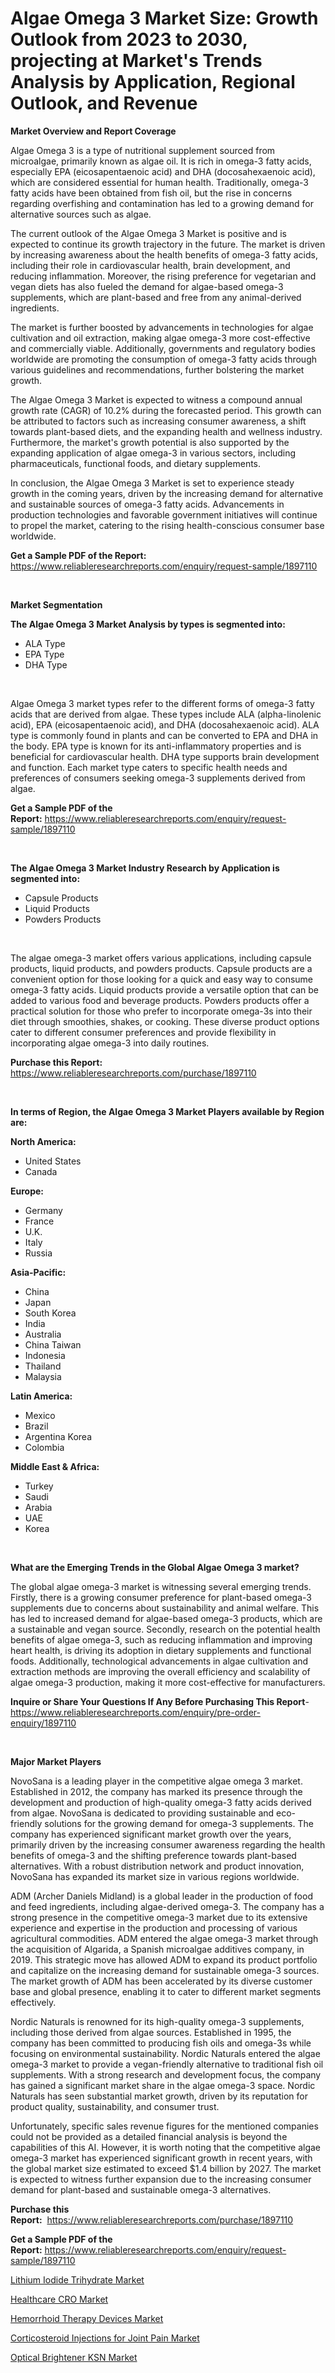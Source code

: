 <p><h1>Algae Omega 3 Market Size: Growth Outlook from 2023 to 2030, projecting at Market's Trends Analysis by Application, Regional Outlook, and Revenue</h1></p><p><strong>Market Overview and Report Coverage</strong></p>
<p><p>Algae Omega 3 is a type of nutritional supplement sourced from microalgae, primarily known as algae oil. It is rich in omega-3 fatty acids, especially EPA (eicosapentaenoic acid) and DHA (docosahexaenoic acid), which are considered essential for human health. Traditionally, omega-3 fatty acids have been obtained from fish oil, but the rise in concerns regarding overfishing and contamination has led to a growing demand for alternative sources such as algae.</p><p>The current outlook of the Algae Omega 3 Market is positive and is expected to continue its growth trajectory in the future. The market is driven by increasing awareness about the health benefits of omega-3 fatty acids, including their role in cardiovascular health, brain development, and reducing inflammation. Moreover, the rising preference for vegetarian and vegan diets has also fueled the demand for algae-based omega-3 supplements, which are plant-based and free from any animal-derived ingredients.</p><p>The market is further boosted by advancements in technologies for algae cultivation and oil extraction, making algae omega-3 more cost-effective and commercially viable. Additionally, governments and regulatory bodies worldwide are promoting the consumption of omega-3 fatty acids through various guidelines and recommendations, further bolstering the market growth.</p><p>The Algae Omega 3 Market is expected to witness a compound annual growth rate (CAGR) of 10.2% during the forecasted period. This growth can be attributed to factors such as increasing consumer awareness, a shift towards plant-based diets, and the expanding health and wellness industry. Furthermore, the market's growth potential is also supported by the expanding application of algae omega-3 in various sectors, including pharmaceuticals, functional foods, and dietary supplements.</p><p>In conclusion, the Algae Omega 3 Market is set to experience steady growth in the coming years, driven by the increasing demand for alternative and sustainable sources of omega-3 fatty acids. Advancements in production technologies and favorable government initiatives will continue to propel the market, catering to the rising health-conscious consumer base worldwide.</p></p>
<p><strong>Get a Sample PDF of the Report:</strong> <a href="https://www.reliableresearchreports.com/enquiry/request-sample/1897110">https://www.reliableresearchreports.com/enquiry/request-sample/1897110</a></p>
<p>&nbsp;</p>
<p><strong>Market Segmentation</strong></p>
<p><strong>The Algae Omega 3 Market Analysis by types is segmented into:</strong></p>
<p><ul><li>ALA Type</li><li>EPA Type</li><li>DHA Type</li></ul></p>
<p>&nbsp;</p>
<p><p>Algae Omega 3 market types refer to the different forms of omega-3 fatty acids that are derived from algae. These types include ALA (alpha-linolenic acid), EPA (eicosapentaenoic acid), and DHA (docosahexaenoic acid). ALA type is commonly found in plants and can be converted to EPA and DHA in the body. EPA type is known for its anti-inflammatory properties and is beneficial for cardiovascular health. DHA type supports brain development and function. Each market type caters to specific health needs and preferences of consumers seeking omega-3 supplements derived from algae.</p></p>
<p><strong>Get a Sample PDF of the Report:</strong>&nbsp;<a href="https://www.reliableresearchreports.com/enquiry/request-sample/1897110">https://www.reliableresearchreports.com/enquiry/request-sample/1897110</a></p>
<p>&nbsp;</p>
<p><strong>The Algae Omega 3 Market Industry Research by Application is segmented into:</strong></p>
<p><ul><li>Capsule Products</li><li>Liquid Products</li><li>Powders Products</li></ul></p>
<p>&nbsp;</p>
<p><p>The algae omega-3 market offers various applications, including capsule products, liquid products, and powders products. Capsule products are a convenient option for those looking for a quick and easy way to consume omega-3 fatty acids. Liquid products provide a versatile option that can be added to various food and beverage products. Powders products offer a practical solution for those who prefer to incorporate omega-3s into their diet through smoothies, shakes, or cooking. These diverse product options cater to different consumer preferences and provide flexibility in incorporating algae omega-3 into daily routines.</p></p>
<p><strong>Purchase this Report:</strong>&nbsp; <a href="https://www.reliableresearchreports.com/purchase/1897110">https://www.reliableresearchreports.com/purchase/1897110</a></p>
<p>&nbsp;</p>
<p><strong>In terms of Region, the Algae Omega 3 Market Players available by Region are:</strong></p>
<p>
    <p> <strong> North America: </strong>
        <ul>
            <li>United States</li>
            <li>Canada</li>
        </ul>
        </p> 
    <p> <strong> Europe: </strong>
        <ul>
            <li>Germany</li>
            <li>France</li>
            <li>U.K.</li>
            <li>Italy</li>
            <li>Russia</li>
        </ul>
        </p> 
    <p> <strong> Asia-Pacific: </strong>
        <ul>
            <li>China</li>
            <li>Japan</li>
            <li>South Korea</li>
            <li>India</li>
            <li>Australia</li>
            <li>China Taiwan</li>
            <li>Indonesia</li>
            <li>Thailand</li>
            <li>Malaysia</li>
        </ul>
        </p> 
    <p> <strong> Latin America: </strong>
        <ul>
            <li>Mexico</li>
            <li>Brazil</li>
            <li>Argentina Korea</li>
            <li>Colombia</li>
        </ul>
        </p> 
    <p> <strong> Middle East & Africa: </strong>
        <ul>
            <li>Turkey</li>
            <li>Saudi</li>
            <li>Arabia</li>
            <li>UAE</li>
            <li>Korea</li>
        </ul>
    </p>
    </p>
<p>&nbsp;</p>
<p><strong>What are the Emerging Trends in the Global Algae Omega 3 market?</strong></p>
<p><p>The global algae omega-3 market is witnessing several emerging trends. Firstly, there is a growing consumer preference for plant-based omega-3 supplements due to concerns about sustainability and animal welfare. This has led to increased demand for algae-based omega-3 products, which are a sustainable and vegan source. Secondly, research on the potential health benefits of algae omega-3, such as reducing inflammation and improving heart health, is driving its adoption in dietary supplements and functional foods. Additionally, technological advancements in algae cultivation and extraction methods are improving the overall efficiency and scalability of algae omega-3 production, making it more cost-effective for manufacturers.</p></p>
<p><strong>Inquire or Share Your Questions If Any Before Purchasing This Report</strong>- <a href="https://www.reliableresearchreports.com/enquiry/pre-order-enquiry/1897110">https://www.reliableresearchreports.com/enquiry/pre-order-enquiry/1897110</a></p>
<p>&nbsp;</p>
<p><strong>Major Market Players</strong></p>
<p><p>NovoSana is a leading player in the competitive algae omega 3 market. Established in 2012, the company has marked its presence through the development and production of high-quality omega-3 fatty acids derived from algae. NovoSana is dedicated to providing sustainable and eco-friendly solutions for the growing demand for omega-3 supplements. The company has experienced significant market growth over the years, primarily driven by the increasing consumer awareness regarding the health benefits of omega-3 and the shifting preference towards plant-based alternatives. With a robust distribution network and product innovation, NovoSana has expanded its market size in various regions worldwide.</p><p>ADM (Archer Daniels Midland) is a global leader in the production of food and feed ingredients, including algae-derived omega-3. The company has a strong presence in the competitive omega-3 market due to its extensive experience and expertise in the production and processing of various agricultural commodities. ADM entered the algae omega-3 market through the acquisition of Algarida, a Spanish microalgae additives company, in 2019. This strategic move has allowed ADM to expand its product portfolio and capitalize on the increasing demand for sustainable omega-3 sources. The market growth of ADM has been accelerated by its diverse customer base and global presence, enabling it to cater to different market segments effectively.</p><p>Nordic Naturals is renowned for its high-quality omega-3 supplements, including those derived from algae sources. Established in 1995, the company has been committed to producing fish oils and omega-3s while focusing on environmental sustainability. Nordic Naturals entered the algae omega-3 market to provide a vegan-friendly alternative to traditional fish oil supplements. With a strong research and development focus, the company has gained a significant market share in the algae omega-3 space. Nordic Naturals has seen substantial market growth, driven by its reputation for product quality, sustainability, and consumer trust.</p><p>Unfortunately, specific sales revenue figures for the mentioned companies could not be provided as a detailed financial analysis is beyond the capabilities of this AI. However, it is worth noting that the competitive algae omega-3 market has experienced significant growth in recent years, with the global market size estimated to exceed $1.4 billion by 2027. The market is expected to witness further expansion due to the increasing consumer demand for plant-based and sustainable omega-3 alternatives.</p></p>
<p><strong>Purchase this Report:</strong>&nbsp;&nbsp;<a href="https://www.reliableresearchreports.com/purchase/1897110">https://www.reliableresearchreports.com/purchase/1897110</a></p>
<p></p>
<p><strong>Get a Sample PDF of the Report:</strong>&nbsp;<a href="https://www.reliableresearchreports.com/enquiry/request-sample/1897110">https://www.reliableresearchreports.com/enquiry/request-sample/1897110</a></p>
<p><p><a href="https://github.com/RickHolmes3/Market-Research-Report-List-2/blob/main/lithium-iodide-trihydrate-market.md">Lithium Iodide Trihydrate Market</a></p><p><a href="https://issuu.com/reportprime-2/docs/healthcare-cro-market-size-2030.pptx">Healthcare CRO Market</a></p><p><a href="https://issuu.com/reportprime-2/docs/hemorrhoid-therapy-devices-market-size-2030.pptx">Hemorrhoid Therapy Devices Market</a></p><p><a href="https://issuu.com/reportprime-2/docs/corticosteroid-injections-for-joint-pain-market-si">Corticosteroid Injections for Joint Pain Market</a></p><p><a href="https://github.com/GroverBarry/Market-Research-Report-List-2/blob/main/optical-brightener-ksn-market.md">Optical Brightener KSN Market</a></p></p>